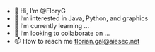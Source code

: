 - 👋 Hi, I’m @FloryG
- 👀 I’m interested in Java, Python, and graphics
- 🌱 I’m currently learning ...
- 💞️ I’m looking to collaborate on ...
- 📫 How to reach me florian.gal@aiesec.net

<!---
FloryG/FloryG is a ✨ special ✨ repository because its `README.md` (this file) appears on your GitHub profile.
You can click the Preview link to take a look at your changes.
--->
